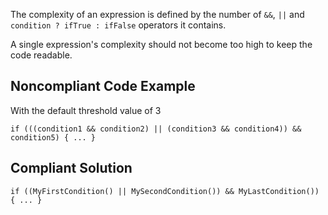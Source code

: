 
The complexity of an expression is defined by the number of `&&`, `||` and `condition ? ifTrue : ifFalse` operators it contains.

A single expression's complexity should not become too high to keep the code readable.

## Noncompliant Code Example

With the default threshold value of 3


    if (((condition1 && condition2) || (condition3 && condition4)) && condition5) { ... }


## Compliant Solution


    if ((MyFirstCondition() || MySecondCondition()) && MyLastCondition()) { ... }

